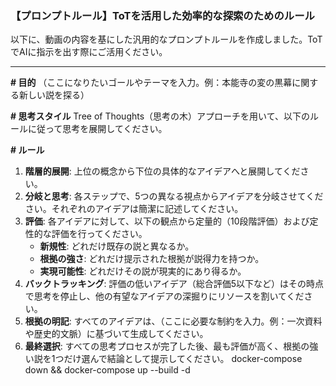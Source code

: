 ### 【プロンプトルール】ToTを活用した効率的な探索のためのルール

以下に、動画の内容を基にした汎用的なプロンプトルールを作成しました。ToTでAIに指示を出す際にご活用ください。

---

**# 目的**
（ここになりたいゴールやテーマを入力。例：本能寺の変の黒幕に関する新しい説を探る）

**# 思考スタイル**
Tree of Thoughts（思考の木）アプローチを用いて、以下のルールに従って思考を展開してください。

**# ルール**
1.  **階層的展開**: 上位の概念から下位の具体的なアイデアへと展開してください。
2.  **分岐と思考**: 各ステップで、5つの異なる視点からアイデアを分岐させてください。それぞれのアイデアは簡潔に記述してください。
3.  **評価**: 各アイデアに対して、以下の観点から定量的（10段階評価）および定性的な評価を行ってください。
    * **新規性**: どれだけ既存の説と異なるか。
    * **根拠の強さ**: どれだけ提示された根拠が説得力を持つか。
    * **実現可能性**: どれだけその説が現実的にあり得るか。
4.  **バックトラッキング**: 評価の低いアイデア（総合評価5以下など）はその時点で思考を停止し、他の有望なアイデアの深掘りにリソースを割いてください。
5.  **根拠の明記**: すべてのアイデアは、（ここに必要な制約を入力。例：一次資料や歴史的文脈）に基づいて生成してください。
6.  **最終選択**: すべての思考プロセスが完了した後、最も評価が高く、根拠の強い説を1つだけ選んで結論として提示してください。
docker-compose down && docker-compose up --build -d